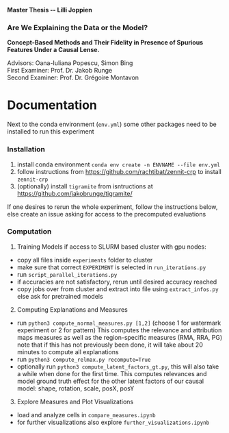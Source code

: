 **Master Thesis -- Lilli Joppien**

### Are We Explaining  the Data or the Model?
**Concept-Based Methods and Their Fidelity in Presence of Spurious Features Under a Causal Lense.**

Advisors: Oana-Iuliana Popescu, Simon Bing  
First Examiner: Prof. Dr. Jakob Runge  
Second Examiner: Prof. Dr. Grégoire Montavon  

# Documentation
Next to the conda environment (`env.yml`) some other packages need to be installed to run this experiment

### Installation
1. install conda environment `conda env create -n ENVNAME --file env.yml`
2. follow instructions from https://github.com/rachtibat/zennit-crp to install `zennit-crp`
3. (optionally) install `tigramite` from isntructions at https://github.com/jakobrunge/tigramite/

If one desires to rerun the whole experiment, follow the instructions below,
else create an issue asking for access to the precomputed evaluations

### Computation

1. Training Models
if access to SLURM based cluster with gpu nodes: 
- copy all files inside `experiments` folder to cluster
- make sure that correct `EXPERIMENT` is selected in `run_iterations.py`
- run `script_parallel_iterations.py`
- if accuracies are not satisfactory, rerun until desired accuracy reached
- copy jobs over from cluster and extract into file using `extract_infos.py`
else ask for pretrained models 

2. Computing Explanations and Measures
- run `python3 compute_normal_measures.py [1,2]` (choose 1 for watermark experiment or 2 for pattern)
This computes the relevance and attribution maps measures as well as the region-specific measures (RMA, RRA, PG)
note that if this has not previously been done, it will take about 20 minutes to compute all explanations
- run `python3 compute_relmax.py recompute=True`
- optionally run `python3 compute_latent_factors_gt.py`, this will also take a while when done for the first time.
This computes relevances and model ground truth effect for the other latent factors of our causal model: shape, rotation, scale, posX, posY

3. Explore Measures and Plot Visualizations
- load and analyze cells in `compare_measures.ipynb` 
- for further visualizations also explore `further_visualizations.ipynb`